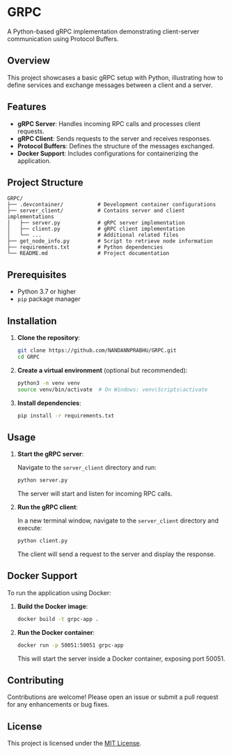 # GRPC

A Python-based gRPC implementation demonstrating client-server communication using Protocol Buffers.

## Overview

This project showcases a basic gRPC setup with Python, illustrating how to define services and exchange messages between a client and a server.

## Features

- **gRPC Server**: Handles incoming RPC calls and processes client requests.
- **gRPC Client**: Sends requests to the server and receives responses.
- **Protocol Buffers**: Defines the structure of the messages exchanged.
- **Docker Support**: Includes configurations for containerizing the application.

## Project Structure

```
GRPC/
├── .devcontainer/           # Development container configurations
├── server_client/           # Contains server and client implementations
│   ├── server.py            # gRPC server implementation
│   ├── client.py            # gRPC client implementation
│   └── ...                  # Additional related files
├── get_node_info.py         # Script to retrieve node information
├── requirements.txt         # Python dependencies
└── README.md                # Project documentation
```

## Prerequisites

- Python 3.7 or higher
- `pip` package manager

## Installation

1. **Clone the repository**:

   ```bash
   git clone https://github.com/NANDANNPRABHU/GRPC.git
   cd GRPC
   ```

2. **Create a virtual environment** (optional but recommended):

   ```bash
   python3 -m venv venv
   source venv/bin/activate  # On Windows: venv\Scripts\activate
   ```

3. **Install dependencies**:

   ```bash
   pip install -r requirements.txt
   ```

## Usage

1. **Start the gRPC server**:

   Navigate to the `server_client` directory and run:

   ```bash
   python server.py
   ```

   The server will start and listen for incoming RPC calls.

2. **Run the gRPC client**:

   In a new terminal window, navigate to the `server_client` directory and execute:

   ```bash
   python client.py
   ```

   The client will send a request to the server and display the response.

## Docker Support

To run the application using Docker:

1. **Build the Docker image**:

   ```bash
   docker build -t grpc-app .
   ```

2. **Run the Docker container**:

   ```bash
   docker run -p 50051:50051 grpc-app
   ```

   This will start the server inside a Docker container, exposing port 50051.

## Contributing

Contributions are welcome! Please open an issue or submit a pull request for any enhancements or bug fixes.

## License

This project is licensed under the [MIT License](LICENSE).

